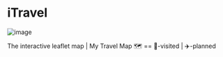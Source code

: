 # iTravel

![image](https://github.com/user-attachments/assets/fe1c0ed3-948d-4881-84ed-5bf713d31727)

The interactive leaflet map | My Travel Map 🗺️ == 🚩-visited | ✈️-planned
